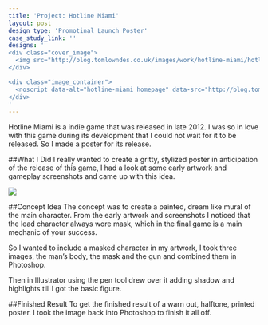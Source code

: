 ```yaml
---
title: 'Project: Hotline Miami'
layout: post
design_type: 'Promotinal Launch Poster'
case_study_link: ''
designs: '
<div class="cover_image">
  <img src="http://blog.tomlowndes.co.uk/images/work/hotline-miami/hotline.svg" alt="alt foundry logo"/>
</div>

<div class="image_container">
  <noscript data-alt="hotline-miami homepage" data-src="http://blog.tomlowndes.co.uk/images/work/hotline-miami/homepage.jpg" data-src-retina="http://blog.tomlowndes.co.uk/images/work/hotline-miami/homepage@2x.jpg"><img src="http://blog.tomlowndes.co.uk/images/work/hotline-miami/homepage.jpg" alt="hotline-miami homepage"></noscript>
</div>
'
---
```


Hotline Miami is a indie game that was released in late 2012. I was so in love with this game during its development that I could not wait for it to be released. So I made a poster for its release.
<!--more-->

##What I Did
I really wanted to create a gritty, stylized poster in anticipation of the release of this game, I had a look at some early artwork and gameplay screenshots and came up with this idea.

<img src="http://blog.tomlowndes.co.uk/images/work/hotline-miami/largeposter.jpg">

##Concept Idea
The concept was to create a painted, dream like mural of the main character. From the early artwork and screenshots I noticed that the lead character always wore mask, which in the final game is a main mechanic of your success. 

So I wanted to include a masked character in my artwork, I took three images, the man’s body, the mask and the gun and combined them in Photoshop.

Then in Illustrator using the pen tool drew over it adding shadow and highlights till I got the basic figure. 

##Finished Result
To get the finished result of a warn out, halftone, printed poster. I took the image back into Photoshop to finish it all off. 

